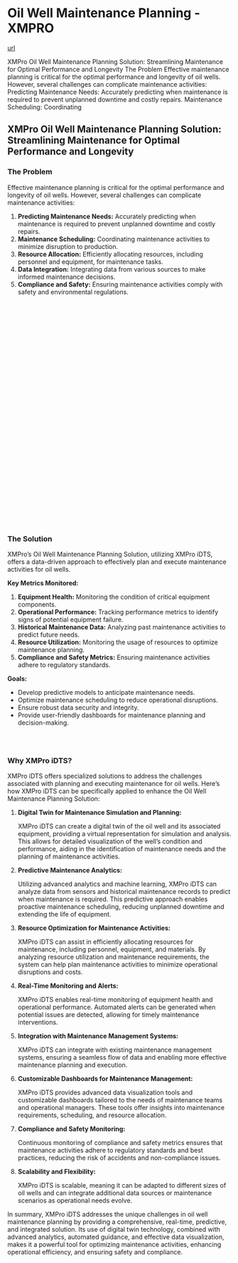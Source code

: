 # Oil Well Maintenance Planning - XMPRO

[url](https://xmpro.com/solutions-library/oil-gas,use-cases/oil-well-maintenance-planning/)


<div class="portfolio-top">

<div class="row page-wrapper">

<div class="large-12 col mb-0 pb-0">

<div class="portfolio-summary entry-summary">

<div class="row">

<div class="col col-fit pb-0">
XMPro Oil Well Maintenance Planning Solution: Streamlining Maintenance for Optimal Performance and Longevity The Problem Effective maintenance planning is critical for the optimal performance and longevity of oil wells. However, several challenges can complicate maintenance activities: Predicting Maintenance Needs: Accurately predicting when maintenance is required to prevent unplanned downtime and costly repairs. Maintenance Scheduling: Coordinating
</div>
</div>
</div>
</div>
</div>

<div id="portfolio-content" role="main">

<div class="portfolio-inner">

<div class="row" id="row-749597546">

<div class="col small-12 large-12" id="col-366268559">

<div class="col-inner">

<div class="row" id="row-1424592371">

<div class="col small-12 large-12" id="col-748517956">

<div class="col-inner">
<h2>XMPro Oil Well Maintenance Planning Solution: Streamlining Maintenance for Optimal Performance and Longevity</h2>
</div>
</div>
</div>

<div class="row" id="row-48078088">

<div class="col medium-6 small-12 large-6" id="col-1973215432">

<div class="col-inner">
<h3>The Problem</h3>
<p>Effective maintenance planning is critical for the optimal performance and longevity of oil wells. However, several challenges can complicate maintenance activities:</p>
<ol>
<li><strong>Predicting Maintenance Needs:</strong> Accurately predicting when maintenance is required to prevent unplanned downtime and costly repairs.</li>
<li><strong>Maintenance Scheduling:</strong> Coordinating maintenance activities to minimize disruption to production.</li>
<li><strong>Resource Allocation:</strong> Efficiently allocating resources, including personnel and equipment, for maintenance tasks.</li>
<li><strong>Data Integration:</strong> Integrating data from various sources to make informed maintenance decisions.</li>
<li><strong>Compliance and Safety:</strong> Ensuring maintenance activities comply with safety and environmental regulations.</li>
</ol>
</div>
</div>

<div class="col medium-6 small-12 large-6" id="col-1983789383">

<div class="col-inner">

<div class="banner has-hover" id="banner-1425039763">

<div class="banner-inner fill">

<div class="banner-bg fill">

<div class="bg fill bg-fill"></div>
</div>

<div class="banner-layers container">

<div class="fill banner-link"></div>

<div class="text-box banner-layer x50 md-x50 lg-x50 y50 md-y50 lg-y50 res-text" id="text-box-1222502039">

<div class="text-box-content text dark">

<div class="text-inner text-center">
</div>
</div>
<style>
#text-box-1222502039 {
  width: 60%;
}
#text-box-1222502039 .text-box-content {
  font-size: 100%;
}
</style>
</div>
</div>
</div>
<style>
#banner-1425039763 {
  padding-top: 500px;
}
#banner-1425039763 .bg.bg-loaded {
  background-image: url(https://xmpro.com/wp-content/uploads/2020/04/1.jpg);
}
</style>
</div>
</div>
</div>
</div>
</div>
</div>
</div>

<div class="row" id="row-1706609302">

<div class="col small-12 large-12" id="col-1332388309">

<div class="col-inner">
<h3>The Solution</h3>
<p>XMPro’s Oil Well Maintenance Planning Solution, utilizing XMPro iDTS, offers a data-driven approach to effectively plan and execute maintenance activities for oil wells.</p>
<p><strong>Key Metrics Monitored:</strong></p>
<ol>
<li><strong>Equipment Health:</strong> Monitoring the condition of critical equipment components.</li>
<li><strong>Operational Performance:</strong> Tracking performance metrics to identify signs of potential equipment failure.</li>
<li><strong>Historical Maintenance Data:</strong> Analyzing past maintenance activities to predict future needs.</li>
<li><strong>Resource Utilization:</strong> Monitoring the usage of resources to optimize maintenance planning.</li>
<li><strong>Compliance and Safety Metrics:</strong> Ensuring maintenance activities adhere to regulatory standards.</li>
</ol>
<p><strong>Goals:</strong></p>
<ul>
<li>Develop predictive models to anticipate maintenance needs.</li>
<li>Optimize maintenance scheduling to reduce operational disruptions.</li>
<li>Ensure robust data security and integrity.</li>
<li>Provide user-friendly dashboards for maintenance planning and decision-making.</li>
</ul>

<div class="gap-element clearfix" id="gap-2008663378" style="display:block; height:auto;">
<style>
#gap-2008663378 {
  padding-top: 30px;
}
</style>
</div>
</div>
</div>
</div>

<div class="row" id="row-523761491">

<div class="col small-12 large-12" id="col-352006419">

<div class="col-inner">
<h3>Why XMPro iDTS?</h3>
<p>XMPro iDTS offers specialized solutions to address the challenges associated with planning and executing maintenance for oil wells. Here’s how XMPro iDTS can be specifically applied to enhance the Oil Well Maintenance Planning Solution:</p>
<ol>
<li>
<p><strong>Digital Twin for Maintenance Simulation and Planning:</strong></p>
<p>XMPro iDTS can create a digital twin of the oil well and its associated equipment, providing a virtual representation for simulation and analysis. This allows for detailed visualization of the well’s condition and performance, aiding in the identification of maintenance needs and the planning of maintenance activities.</p></li>
<li>
<p><strong>Predictive Maintenance Analytics:</strong></p>
<p>Utilizing advanced analytics and machine learning, XMPro iDTS can analyze data from sensors and historical maintenance records to predict when maintenance is required. This predictive approach enables proactive maintenance scheduling, reducing unplanned downtime and extending the life of equipment.</p></li>
<li>
<p><strong>Resource Optimization for Maintenance Activities:</strong></p>
<p>XMPro iDTS can assist in efficiently allocating resources for maintenance, including personnel, equipment, and materials. By analyzing resource utilization and maintenance requirements, the system can help plan maintenance activities to minimize operational disruptions and costs.</p></li>
<li>
<p><strong>Real-Time Monitoring and Alerts:</strong></p>
<p>XMPro iDTS enables real-time monitoring of equipment health and operational performance. Automated alerts can be generated when potential issues are detected, allowing for timely maintenance interventions.</p></li>
<li>
<p><strong>Integration with Maintenance Management Systems:</strong></p>
<p>XMPro iDTS can integrate with existing maintenance management systems, ensuring a seamless flow of data and enabling more effective maintenance planning and execution.</p></li>
<li>
<p><strong>Customizable Dashboards for Maintenance Management:</strong></p>
<p>XMPro iDTS provides advanced data visualization tools and customizable dashboards tailored to the needs of maintenance teams and operational managers. These tools offer insights into maintenance requirements, scheduling, and resource allocation.</p></li>
<li>
<p><strong>Compliance and Safety Monitoring:</strong></p>
<p>Continuous monitoring of compliance and safety metrics ensures that maintenance activities adhere to regulatory standards and best practices, reducing the risk of accidents and non-compliance issues.</p></li>
<li>
<p><strong>Scalability and Flexibility:</strong></p>
<p>XMPro iDTS is scalable, meaning it can be adapted to different sizes of oil wells and can integrate additional data sources or maintenance scenarios as operational needs evolve.</p></li>
</ol>
<p>In summary, XMPro iDTS addresses the unique challenges in oil well maintenance planning by providing a comprehensive, real-time, predictive, and integrated solution. Its use of digital twin technology, combined with advanced analytics, automated guidance, and effective data visualization, makes it a powerful tool for optimizing maintenance activities, enhancing operational efficiency, and ensuring safety and compliance.</p>
</div>
</div>
</div>
</div>
</div>
</div>